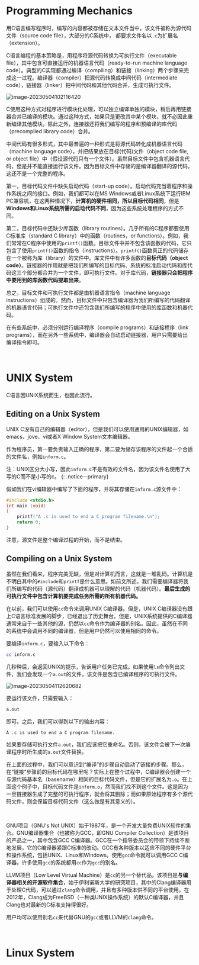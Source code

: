 # Programming Mechanics

用C语言编写程序时，编写的内容都被存储在文本文件当中，该文件被称为源代码文件（source code file），大部分的C系统中， 都要求文件名以`.c`为扩展名（extension）。

C语言编程的基本策略是，用程序将源代码转换为可执行文件（executable file），其中包含可直接运行的机器语言代码（ready-to-run machine language code）。典型的C实现都通过编译（compiling）和链接（linking）两个步骤来完成这一过程。编译器（compiler）把源代码转换成中间代码（intermediate code），链接器（linker）把中间代码和其他代码合并，生成可执行文件。

![image-20230504102116420](https://blogimages-1309804558.cos.ap-nanjing.myqcloud.com/DeLLLaptop/image-20230504102116420.png)

C使用这种方式对程序进行模块化处理，可以独立编译单独的模块，稍后再用链接器合并已编译的模块。通过这种方式，如果只是更改其中某个模块，就不必因此重新编译其他模块。除此之外，连接器还将我们编写的程序和预编译的库代码（precompiled library code）合并。

中间代码有很多形式，其中最普遍的一种形式是将源代码转化成机器语言代码（machine language code），并把结果放在目标(代码)文件（object code file, or object file）中（假设源代码只有一个文件）。虽然目标文件中包含机器语言代码，但是并不能直接运行该文件。因为目标文件中存储的是编译器翻译的源代码，这还不是一个完整的程序。

第一，目标代码文件中缺失启动代码（start-up code）。启动代码充当着程序和操作系统之间的接口。例如，我们都可以在MS Windows或者Linux系统下运行IBM PC兼容机，在这两种情况下，**计算机的硬件相同，所以目标代码相同**，但是**Windows和Linux系统所需的启动代码不同**，因为这些系统处理程序的方式不同。

第二，目标代码中还缺少库函数（library routines）。几乎所有的C程序都要使用C标准库（standard C library）中的函数（routines，or functions）。例如，我们常常在C程序中使用的`printf()`函数。目标文件中并不包含该函数的代码，它只包含了使用`printf()`函数的指令（instructions）。`printf()`函数真正的代码储存在一个被称为库（library）的文件中。库文件中有许多函数的**目标代码（object code）**。链接器的作用就是把我们所编写的目标代码、系统的标准启动代码和库代码这三个部分都合并为一个文件，即可执行文件。对于库代码，**链接器只会把程序中要用到的库函数代码提取出来**。

总之，目标文件和可执行文件都是由机器语言指令（machine language instructions）组成的。然而，目标文件中只包含编译器为我们所编写的代码翻译的机器语言代码；可执行文件中还包含我们所编写的程序中使用的库函数和机器代码。

在有些系统中，必须分别运行编译程序（compile programs）和链接程序（link programs），而在另外一些系统中，编译器会自动启动链接器，用户只需要给出编译指令即可。

<br>

# UNIX System

C语言因UNIX系统而生，也因此流行。

## Editing on a Unix System

UNIX C没有自己的编辑器（editor），但是我们可以使用通用的UNIX编辑器，如emacs、jove、vi或者X Window System文本编辑器。

作为程序员，第一要负责输入正确的程序，第二要为储存该程序的文件起一个合适的文件名，例如`inform.c`。

注：UNIX区分大小写，因此`inform.C`不是有效的文件名，因为该文件名使用了大写的C而不是小写的c。
{: .notice--primary}

假如我们在vi编辑器中编写了下面的程序，并将其存储在`inform.c`源文件中：

```c
#include <stdio.h>
int main (void)
{
    printf("A .c is used to end a C program filename.\n");
    return 0;
}
```

注意，源文件是整个编译过程的开始，而不是结束。

## Compiling on a Unix System

虽然在我们看来，程序完美无缺，但是对计算机而言，这就是一堆乱码。计算机是不明白其中的`#include`和`printf`是什么意思。如前文所述，我们需要编译器将我们所编写的代码（源代码）翻译成机器可以理解的代码（机器代码）。**最后生成的可执行文件中包含计算机要完成任务所需的所有机器代码。**

在以前，我们可以使用`cc`命令来调用UNIX C编译器。但是，UNIX C编译器没有跟上C语言标准发展的脚步，已经退出了历史舞台。但是，UNIX系统提供的C编译器通常来自于一些其他的源，仍然以`cc`命令作为编译器的别名。因此，虽然在不同的系统中会调用不同的编译器，但是用户仍然可以使用相同的命令。

要编译`inform.c`，要输入以下命令：

```bash
cc inform.c
```

几秒种后，会返回UNIX的提示，告诉用户任务已完成。如果使用`ls`命令列出文件，我们会发现一个`a.out`的文件，该文件是包含已编译程序的可执行文件。

![image-20230504112620682](https://blogimages-1309804558.cos.ap-nanjing.myqcloud.com/DeLLLaptop/image-20230504112620682.png)

要运行该文件，只需要输入：

```bash
a.out
```

即可。之后，我们可以得到以下的输出内容：

```
A .c is used to end a C program filename.
```

如果要存储可执行文件`a.out`，我们应该把它重命名。否则，该文件会被下一次编译程序时所生成的`a.out`文件替换。

在上面的过程中，我们可以意识到“编译”的步骤自动启动了链接的步骤。那么，在“链接”步骤前的目标代码在哪里呢？实际上在整个过程中，C编译器会创建一个与源代码基本名（basename）相同的目标代码文件，但是它的扩展名为`.o`。在上面这个例子中，目标代码文件是`inform.o`，然而我们找不到这个文件。这是因为一旦链接器生成了完整的可执行程序，就会将其删除；而如果原始程序有多个源代码文件，则会保留目标代码文件（这么做是有其意义的）。

<br>

GNU项目（GNU's Not UNIX）始于1987年，是一个开发大量免费UNIX软件的集合。GNU编译器集合（也被称为GCC，即GNU Compiler Collection）是该项目的产品之一，其中包含GCC C编译器。GCC在一个指导委员会的带领下持续不断地发展，它的C编译器紧跟C标准的改动。GCC有各种版本以适应不同的硬件平台和操作系统，包括UNIX、Linux和Windows。使用`gcc`命令就可以调用GCC C编译器。许多使用`gcc`的系统都用`cc`作为`gcc`的别名。

LLVM项目（Low Level Virtual Machine）是`cc`的另一个替代品。该项目是**与编译器相关的开源软件集合**，始于伊利诺斯大学的研究项目，其中的Clang编译器用于处理C代码，可以通过`clang`命令调用，并且有多种版本供不同的平台使用。在2012年，Clang成为FreeBSD（一种类UNIX操作系统）的默认C编译器，并且Clang也对最新的C标准支持得很好。

用户均可以使用别名`cc`来代替GNU的`gcc`或者LLVM的`clang`命令。

<br>

# Linux System

